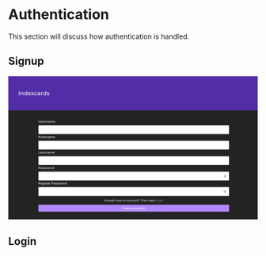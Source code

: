 # Authentication

This section will discuss how authentication is handled.

## Signup


![Signup UI](images/signup.png)

## Login